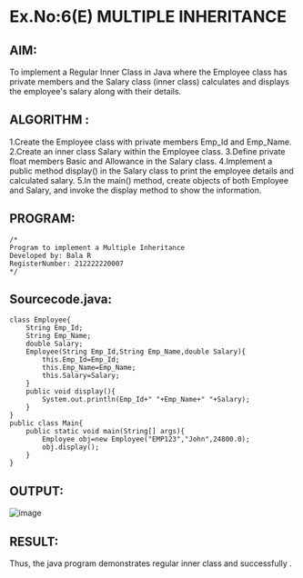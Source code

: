 # Ex.No:6(E)  MULTIPLE INHERITANCE

## AIM:
To implement a Regular Inner Class in Java where the Employee class has private members and the Salary class (inner class) calculates and displays the employee's salary along with their details.

## ALGORITHM :
1.Create the Employee class with private members Emp_Id and Emp_Name.
2.Create an inner class Salary within the Employee class.
3.Define private float members Basic and Allowance in the Salary class.
4.Implement a public method display() in the Salary class to print the employee details and calculated salary.
5.In the main() method, create objects of both Employee and Salary, and invoke the display method to show the information.


## PROGRAM:
 ```
/*
Program to implement a Multiple Inheritance
Developed by: Bala R
RegisterNumber: 212222220007
*/
```

## Sourcecode.java:
```
class Employee{
    String Emp_Id;
    String Emp_Name;
    double Salary;
    Employee(String Emp_Id,String Emp_Name,double Salary){
        this.Emp_Id=Emp_Id;
        this.Emp_Name=Emp_Name;
        this.Salary=Salary;
    }
    public void display(){
        System.out.println(Emp_Id+" "+Emp_Name+" "+Salary);
    }
}
public class Main{
    public static void main(String[] args){
        Employee obj=new Employee("EMP123","John",24800.0);
        obj.display();
    }
}
```

## OUTPUT:

![image](https://github.com/user-attachments/assets/d5521095-f9ec-4244-b9bf-01880a2c1582)


## RESULT:

Thus, the java program demonstrates regular inner class and successfully .
